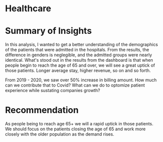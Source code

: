 # Healthcare

# Summary of Insights

In this analysis, I wanted to get a better understanding of the demographics of the patients that were admitted in the hospitals. From the results, the difference in genders is neglegible, and the admitted groups were nearly identical. What's stood out in the results from the dashboard is that when people begin to reach the age of 65 and over, we will see a great uptick of those patients. Longer average stay, higher revenue, so on and so forth. 

From 2019 - 2020, we saw over 50% increase in billing amount. How much can we contribute that to Covid? What can we do to optomize patient experience while sustating companies growth?


# Recommendation

As people being to reach age 65+ we will a rapid uptick in those patients. We should focus on the patients closing the age of 65 and work more closely with the older population as the demand rises.

